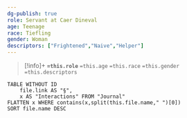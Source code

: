 ```yaml
---
dg-publish: true
role: Servant at Caer Dineval
age: Teenage
race: Tiefling
gender: Woman
descriptors: ["Frightened","Naive","Helper"]
---
```


> [!info]+
> **`=this.role`**
> `=this.age` `=this.race` `=this.gender`
> `=this.descriptors` 

```dataview
TABLE WITHOUT ID
	file.link AS "§", 
	x AS "Interactions" FROM "Journal"
FLATTEN x WHERE contains(x,split(this.file.name," ")[0])
SORT file.name DESC
```
